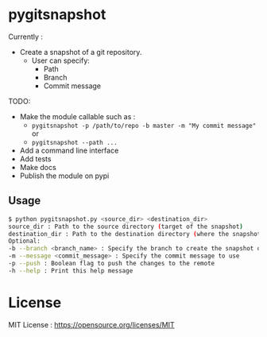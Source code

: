# pygitsnapshot

Currently : 
- Create a snapshot of a git repository. 
    - User can specify:
        - Path
        - Branch
        - Commit message

TODO:
- Make the module callable such as : 
    - `pygitsnapshot -p /path/to/repo -b master -m "My commit message"` or
    - `pygitsnapshot --path ...`
- Add a command line interface
- Add tests
- Make docs
- Publish the module on pypi


## Usage
```bash
$ python pygitsnapshot.py <source_dir> <destination_dir>
source_dir : Path to the source directory (target of the snapshot)
destination_dir : Path to the destination directory (where the snapshot will be created). If the directory does not exist, or is not a git repository, it will be created and initialized as a git repository.
Optional:
-b --branch <branch_name> : Specify the branch to create the snapshot on
-m --message <commit_message> : Specify the commit message to use
-p --push : Boolean flag to push the changes to the remote
-h --help : Print this help message
```

# License
MIT License : https://opensource.org/licenses/MIT

